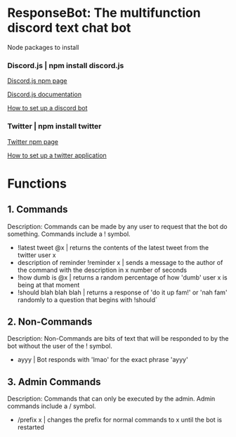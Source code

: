 # ResponseBot: The multifunction discord text chat bot

Node packages to install
### Discord.js | npm install discord.js

[Discord.js npm page](https://www.npmjs.com/package/discord.js)

[Discord.js documentation](https://discord.js.org/#/docs/main/stable/general/welcome)

[How to set up a discord bot](https://github.com/reactiflux/discord-irc/wiki/Creating-a-discord-bot-&-getting-a-token )

### Twitter | npm install twitter

[Twitter npm page](https://www.npmjs.com/package/twitter)

[How to set up a twitter application](http://techknights.org/workshops/nodejs-twitterbot/)

# Functions

## 1. Commands
Description: Commands can be made by any user to request that the bot do something. Commands include a ! symbol.
- !latest tweet @x | returns the contents of the latest tweet from the twitter user x
- description of reminder !reminder x | sends a message to the author of the command with the description in x number of seconds
- !how dumb is @x | returns a random percentage of how 'dumb' user x is being at that moment
- !should blah blah blah | returns a response of 'do it up fam!' or 'nah fam' randomly to a question that begins with !should`

## 2. Non-Commands
Description: Non-Commands are bits of text that will be responded to by the bot without the user of the ! symbol.
- ayyy | Bot responds with 'lmao' for the exact phrase 'ayyy'

## 3. Admin Commands
Description: Commands that can only be executed by the admin. Admin commands include a / symbol.
- /prefix x | changes the prefix for normal commands to x until the bot is restarted
